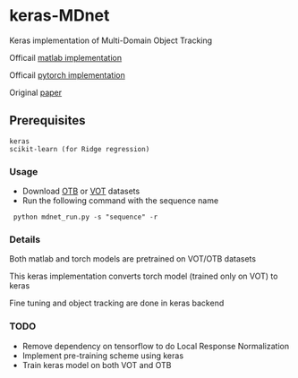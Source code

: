 # keras-MDnet
Keras implementation of Multi-Domain Object Tracking

Officail [matlab implementation](https://github.com/HyeonseobNam/MDNet)

Officail [pytorch implementation](https://github.com/HyeonseobNam/py-MDNet)

Original [paper](https://arxiv.org/abs/1510.07945)

## Prerequisites
```
keras
scikit-learn (for Ridge regression)
```
### Usage
* Download [OTB](http://cvlab.hanyang.ac.kr/tracker_benchmark/datasets.html) or [VOT](http://www.votchallenge.net/) datasets
* Run the following command with the sequence name
```
 python mdnet_run.py -s "sequence" -r
```
### Details
Both matlab and torch models are pretrained on VOT/OTB datasets

This keras implementation converts torch model (trained only on VOT) to keras

Fine tuning and object tracking are done in keras backend

### TODO
* Remove dependency on tensorflow to do Local Response Normalization
* Implement pre-training scheme using keras
* Train keras model on both VOT and OTB
